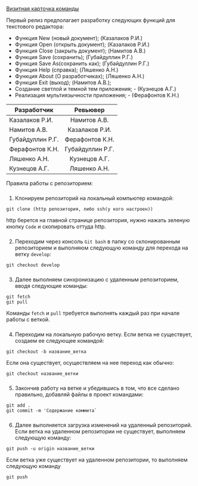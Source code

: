 [Визитная карточка команды](https://github.com/Legendary2/GB_CommandProgCPP_team3/wiki)

Первый релиз предполагает разработку следующих функций для текстового редактора:
- Функция New (новый документ); (Казалаков Р.И.)
- Функция Open (открыть документ); (Казалаков Р.И.)
- Функция Close (закрыть документ); (Намитов А.В.)
- Функция Save (сохранить); (Губайдуллин Р.Г.)
- Функция Save As(сохранить как); (Губайдуллин Р.Г.)
- Функция Help (справка); (Ляшенко А.Н.)
- Функция About (О разработчиках); (Ляшенко А.Н.)
- Функция Exit (выход); (Намитов А.В.);
- Создание светлой и темной тем приложения;  - (Кузнецов А.Г.)
- Реализация мультиязычности приложения; - (Ферафонтов К.Н.)

| Разработчик  |      Ревьювер      |
|----------|:-------------:|
| Казалаков Р.И. |  Намитов А.В. |
| Намитов А.В. |  Казалаков Р.И.  |
| Губайдуллин Р.Г. | Ферафонтов К.Н. |
| Ферафонтов К.Н. | Губайдуллин Р.Г. |
| Ляшенко А.Н. | Кузнецов А.Г. |
| Кузнецов А.Г. |  Ляшенко А.Н. |

Правила работы с репозиторием:
###
1. Клонируем репозиторий на локальный компьютер командой:
```
git clone (http репозитория, либо ssh(у кого настроен))
```
http берется на главной странице репозитория, нужно нажать зеленую кнопку `Code` и скопировать оттуда http.
###
2. Переходим через консоль `Git bash` в папку со склонированным репозиторием и выполняюм следующую команду для перехода на ветку `develop`:
```
git checkout develop
```
###
3. Далее выполняем синхронизацию с удаленным репозиторием, вводя следующие команды:
```
git fetch
git pull
```
Команды `fetch` и `pull` требуется выполнять каждый раз при начале работы с веткой.
###
4. Переходим на локальную рабочую ветку.
Если ветка не существует, создаем ее следующее командой:
```
git checkout -b название_ветка
```
Если она существует, осуществляем на нее переход как обычно:
```
git checkout название_ветки
```
###
5. Закончив работу на ветке и убедившись в том, что все сделано правильно, добавляй файлы в проект командами:
```
git add .
git commit -m 'Содержание коммита`
```
###
6. Далее выполняется загрузка изменений на удаленный репозиторий.
Если ветка на удаленном репозитории не существует, выполняем следующую команду:
```
git push -u origin название_ветки
```
Если ветка уже существует на удаленном репозитории, то выполняем следующую команду
```
git push
```
